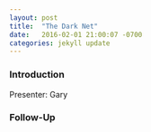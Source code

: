 ```yaml
---
layout: post
title:  "The Dark Net"
date:   2016-02-01 21:00:07 -0700
categories: jekyll update
---
```


### Introduction

Presenter: Gary

### Follow-Up

